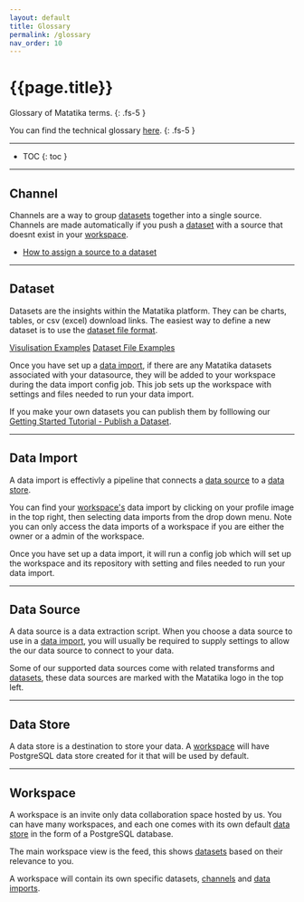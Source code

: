```yaml
---
layout: default
title: Glossary
permalink: /glossary
nav_order: 10
---
```


# {{page.title}}

Glossary of Matatika terms.
{: .fs-5 }

You can find the technical glossary [here](https://github.com/Matatika/matatika-examples/tree/master/matatika_technical_glossary).
{: .fs-5 }

---

- TOC
{: toc }

---

## Channel

Channels are a way to group [datasets](#dataset) together into a single source. Channels are made automatically if you push a [dataset](#dataset) with a source that doesnt exist in your [workspace](#workspace).

- [How to assign a source to a dataset]({{site.baseurl}}/data-visualisation/dataset-yaml)

---

## Dataset

Datasets are the insights within the Matatika platform. They can be charts, tables, or csv (excel) download links. The easiest way to define a new dataset is to use the [dataset file format]({{site.baseurl}}/data-visualisation/dataset-yaml). 

[Visulisation Examples]({{site.baseurl}}/data-visualisation/examples/)
[Dataset File Examples](https://github.com/Matatika/matatika-examples/tree/master/example_datasets)

Once you have set up a [data import](#data-import), if there are any Matatika datasets associated with your datasource, they will be added to your workspace during the data import config job. This job sets up the workspace with settings and files needed to run your data import.

If you make your own datasets you can publish them by folllowing our [Getting Started Tutorial - Publish a Dataset]({{site.baseurl}}/getting-started/publish-a-dataset-cli).

---

## Data Import

A data import is effectivly a pipeline that connects a [data source](#data-source) to a [data store](#data-store).

You can find your [workspace's](#workspace) data import by clicking on your profile image in the top right, then selecting data imports from the drop down menu. Note you can only access the data imports of a workspace if you are either the owner or a admin of the workspace.

Once you have set up a data import, it will run a config job which will set up the workspace and its repository with setting and files needed to run your data import.

---

## Data Source

A data source is a data extraction script. When you choose a data source to use in a [data import](#data-import), you will usually be required to supply settings to allow the our data source to connect to your data. 

Some of our supported data sources come with related transforms and [datasets](#dataset), these data sources are marked with the Matatika logo in the top left.

---

## Data Store

A data store is a destination to store your data. A [workspace](#workspace) will have PostgreSQL data store created for it that will be used by default.

---

## Workspace

A workspace is an invite only data collaboration space hosted by us. You can have many workspaces, and each one comes with its own default [data store](#data-store) in the form of a PostgreSQL database.

The main workspace view is the feed, this shows [datasets](#dataset) based on their relevance to you.

A workspace will contain its own specific datasets, [channels](#channel) and [data imports](#data-import).
